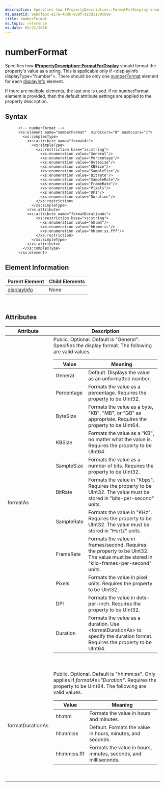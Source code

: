 ```yaml
---
description: Specifies how IPropertyDescription::FormatForDisplay should format the property's value as a string. This is applicable only if <displayInfo displayType=&\#0034;Number&\#0034;>.
ms.assetid: 9e8cfe5c-e17a-40d6-958f-a1bd1130c699
title: numberFormat
ms.topic: reference
ms.date: 05/31/2018
---
```


# numberFormat

Specifies how [**IPropertyDescription::FormatForDisplay**](/windows/win32/api/propsys/nf-propsys-ipropertydescription-formatfordisplay) should format the property's value as a string. This is applicable only if \<displayInfo displayType="Number"\>. There should be only one [numberFormat]() element for each [displayInfo](./propdesc-schema-displayinfo.md) element.

If there are multiple elements, the last one is used. If no [numberFormat]() element is provided, then the default attribute settings are applied to the property description.

## Syntax


```
      <!-- numberFormat -->
      <xs:element name="numberFormat"  minOccurs="0" maxOccurs="1">
        <xs:complexType>
          <xs:attribute name="formatAs">
            <xs:simpleType>
              <xs:restriction base="xs:string">
                <xs:enumeration value="General"/>
                <xs:enumeration value="Percentage"/>
                <xs:enumeration value="ByteSize"/>
                <xs:enumeration value="KBSize"/>
                <xs:enumeration value="SampleSize"/>
                <xs:enumeration value="Bitrate"/>
                <xs:enumeration value="SampleRate"/>
                <xs:enumeration value="FrameRate"/>
                <xs:enumeration value="Pixels"/>
                <xs:enumeration value="DPI"/>
                <xs:enumeration value="Duration"/>
              </xs:restriction>
            </xs:simpleType>
          </xs:attribute>
          <xs:attribute name="formatDurationAs">
              <xs:restriction base="xs:string">
                <xs:enumeration value="hh:mm"/>
                <xs:enumeration value="hh:mm:ss"/>
                <xs:enumeration value="hh:mm:ss.fff"/>
              </xs:restriction>
            </xs:simpleType>
          </xs:attribute>
        </xs:complexType>
      </xs:element>
```



## Element Information



| Parent Element                                   | Child Elements |
|--------------------------------------------------|----------------|
| [displayInfo](./propdesc-schema-displayinfo.md) | None           |



 

## Attributes



<table>
<colgroup>
<col  />
<col  />
</colgroup>
<thead>
<tr class="header">
<th>Attribute</th>
<th>Description</th>
</tr>
</thead>
<tbody>
<tr class="odd">
<td>formatAs</td>
<td>Public. Optional. Default is &quot;General&quot;. Specifies the display format. The following are valid values. 
<table>
<thead>
<tr class="header">
<th>Value</th>
<th>Meaning</th>
</tr>
</thead>
<tbody>
<tr class="odd">
<td>General</td>
<td>Default. Displays the value as an unformatted number.</td>
</tr>
<tr class="even">
<td>Percentage</td>
<td>Formats the value as a percentage. Requires the property to be UInt32.</td>
</tr>
<tr class="odd">
<td>ByteSize</td>
<td>Formats the value as a byte, &quot;KB&quot;, &quot;MB&quot;, or &quot;GB&quot; as appropriate. Requires the property to be UInt64.</td>
</tr>
<tr class="even">
<td>KBSize</td>
<td>Formats the value as a &quot;KB&quot;, no matter what the value is. Requires the property to be UInt64.</td>
</tr>
<tr class="odd">
<td>SampleSize</td>
<td>Formats the value as a number of bits. Requires the property to be UInt32.</td>
</tr>
<tr class="even">
<td>BitRate</td>
<td>Formats the value in &quot;Kbps&quot;. Requires the property to be UInt32. The value must be stored in &quot;bits-per-second&quot; units.</td>
</tr>
<tr class="odd">
<td>SampleRate</td>
<td>Formats the value in &quot;KHz&quot;. Requires the property to be UInt32. The value must be stored in &quot;Hertz&quot; units.</td>
</tr>
<tr class="even">
<td>FrameRate</td>
<td>Formats the value in frames/second. Requires the property to be UInt32. The value must be stored in &quot;kilo-frames-per-second&quot; units.</td>
</tr>
<tr class="odd">
<td>Pixels</td>
<td>Formats the value in pixel units. Requires the property to be UInt32.</td>
</tr>
<tr class="even">
<td>DPI</td>
<td>Formats the value in dots-per-inch. Requires the property to be UInt32.</td>
</tr>
<tr class="odd">
<td>Duration</td>
<td>Formats the value as a duration. Use &lt;formatDurationAs&gt; to specify the duration format. Requires the property to be UInt64.</td>
</tr>
</tbody>
</table>

<p> </p></td>
</tr>
<tr class="even">
<td>formatDurationAs</td>
<td>Public. Optional. Default is &quot;hh:mm:ss&quot;. Only applies if <em>formatAs=&quot;Duration&quot;</em>. Requires the property to be UInt64. The following are valid values. 
<table>
<thead>
<tr class="header">
<th>Value</th>
<th>Meaning</th>
</tr>
</thead>
<tbody>
<tr class="odd">
<td>hh:mm</td>
<td>Formats the value in hours and minutes.</td>
</tr>
<tr class="even">
<td>hh:mm:ss</td>
<td>Default. Formats the value in hours, minutes, and seconds.</td>
</tr>
<tr class="odd">
<td>hh:mm:ss.fff</td>
<td>Formats the value in hours, minutes, seconds, and milliseconds.</td>
</tr>
</tbody>
</table>

<p> </p></td>
</tr>
</tbody>
</table>



 

 

 
